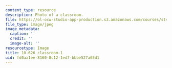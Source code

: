 ```yaml
---
content_type: resource
description: Photo of a classroom.
file: https://ol-ocw-studio-app-production.s3.amazonaws.com/courses/sts-004-science-technology-world-fall-2013/fd0aa1ee81608c121ed7bbbe527a65d1_10-626_classroom-1.jpg
file_type: image/jpeg
image_metadata:
  caption: ''
  credit: ''
  image-alt: ''
resourcetype: Image
title: 10-626_classroom-1
uid: fd0aa1ee-8160-8c12-1ed7-bbbe527a65d1
---
```

